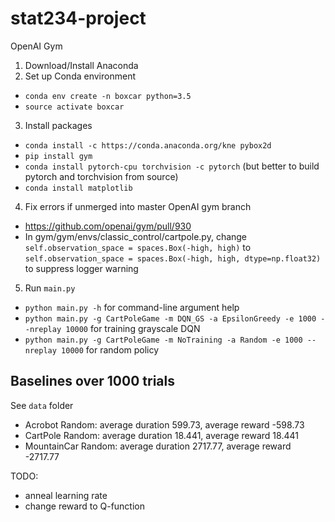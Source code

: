 # stat234-project
OpenAI Gym

1. Download/Install Anaconda
2. Set up Conda environment
- ``conda env create -n boxcar python=3.5``
- ``source activate boxcar``

3. Install packages
- ``conda install -c https://conda.anaconda.org/kne pybox2d``
- ``pip install gym``
- ``conda install pytorch-cpu torchvision -c pytorch`` (but better to build pytorch and torchvision from source)
- ``conda install matplotlib``
4. Fix errors if unmerged into master OpenAI gym branch
- https://github.com/openai/gym/pull/930
- In gym/gym/envs/classic_control/cartpole.py, change ``self.observation_space = spaces.Box(-high, high)`` to ``self.observation_space = spaces.Box(-high, high, dtype=np.float32)`` to suppress logger warning
5. Run ``main.py``
- ``python main.py -h`` for command-line argument help
- ``python main.py -g CartPoleGame -m DQN_GS -a EpsilonGreedy -e 1000 --nreplay 10000`` for training grayscale DQN
- ``python main.py -g CartPoleGame -m NoTraining -a Random -e 1000 --nreplay 10000`` for random policy

## Baselines over 1000 trials
See ``data`` folder
- Acrobot Random: average duration 599.73, average reward -598.73
- CartPole Random: average duration 18.441, average reward 18.441
- MountainCar Random: average duration 2717.77, average reward -2717.77

TODO:
- anneal learning rate
- change reward to Q-function


